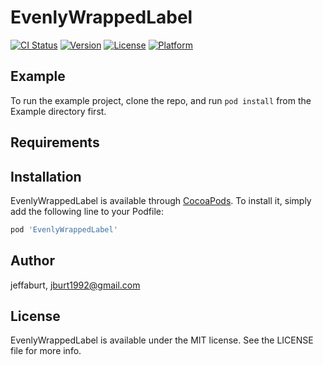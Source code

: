 # EvenlyWrappedLabel

[![CI Status](http://img.shields.io/travis/jeffaburt/EvenlyWrappedLabel.svg?style=flat)](https://travis-ci.org/jeffaburt/EvenlyWrappedLabel)
[![Version](https://img.shields.io/cocoapods/v/EvenlyWrappedLabel.svg?style=flat)](http://cocoapods.org/pods/EvenlyWrappedLabel)
[![License](https://img.shields.io/cocoapods/l/EvenlyWrappedLabel.svg?style=flat)](http://cocoapods.org/pods/EvenlyWrappedLabel)
[![Platform](https://img.shields.io/cocoapods/p/EvenlyWrappedLabel.svg?style=flat)](http://cocoapods.org/pods/EvenlyWrappedLabel)

## Example

To run the example project, clone the repo, and run `pod install` from the Example directory first.

## Requirements

## Installation

EvenlyWrappedLabel is available through [CocoaPods](http://cocoapods.org). To install
it, simply add the following line to your Podfile:

```ruby
pod 'EvenlyWrappedLabel'
```

## Author

jeffaburt, jburt1992@gmail.com

## License

EvenlyWrappedLabel is available under the MIT license. See the LICENSE file for more info.
